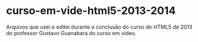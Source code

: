 # curso-em-vide-html5-2013-2014
 Arquivos que usei e editei durante a conclusão do curso de HTML5 de 2013 do professor Gustavo Guanabara do curso em vídeo.
